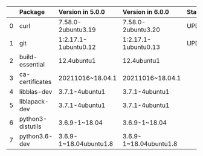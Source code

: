 <!-- markdown-link-check-disable -->

|    | Package           | Version in 5.0.0       | Version in 6.0.0       | Status   |
|---:|:------------------|:-----------------------|:-----------------------|:---------|
|  0 | curl              | 7.58.0-2ubuntu3.19     | 7.58.0-2ubuntu3.20     | UPDATED  |
|  1 | git               | 1:2.17.1-1ubuntu0.12   | 1:2.17.1-1ubuntu0.13   | UPDATED  |
|  2 | build-essential   | 12.4ubuntu1            | 12.4ubuntu1            |          |
|  3 | ca-certificates   | 20211016~18.04.1       | 20211016~18.04.1       |          |
|  4 | libblas-dev       | 3.7.1-4ubuntu1         | 3.7.1-4ubuntu1         |          |
|  5 | liblapack-dev     | 3.7.1-4ubuntu1         | 3.7.1-4ubuntu1         |          |
|  6 | python3-distutils | 3.6.9-1~18.04          | 3.6.9-1~18.04          |          |
|  7 | python3.6-dev     | 3.6.9-1~18.04ubuntu1.8 | 3.6.9-1~18.04ubuntu1.8 |          |